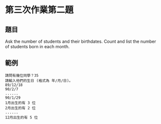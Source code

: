 # 第三次作業第二題
## 題目
Ask the number of students and their birthdates.
Count and list the number of students born in each month.
## 範例
```
請問有幾位同學？35
請輸入他們的生日 (格式為 年/月/日)。
89/12/18
90/2/7
......
90/1/29
1月出生的有 3 位
2月出生的有 2 位
......
12月出生的有 5 位
```
